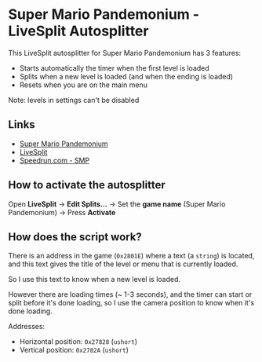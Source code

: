 # Super Mario Pandemonium - LiveSplit Autosplitter
This LiveSplit autosplitter for Super Mario Pandemonium has 3 features:
* Starts automatically the timer when the first level is loaded
* Splits when a new level is loaded (and when the ending is loaded)
* Resets when you are on the main menu

Note: levels in settings can't be disabled

## Links

* [Super Mario Pandemonium](https://mfgg.net/index.php?act=resdb&param=02&c=2&id=301)
* [LiveSplit](https://livesplit.org/)
* [Speedrun.com - SMP](https://www.speedrun.com/smp)

## How to activate the autosplitter
Open **LiveSplit** -> **Edit Splits...** -> Set the **game name** (Super Mario Pandemonium) -> Press **Activate**

## How does the script work?
There is an address in the game (`0x2801E`) where a text (a `string`) is located, and this text gives the title of the level or menu that is currently loaded.

So I use this text to know when a new level is loaded.

However there are loading times (~ 1-3 seconds), and the timer can start or split before it's done loading, so I use the camera position to know when it's done loading.

Addresses:
* Horizontal position: `0x27828` (`ushort`)
* Vertical position: `0x2782A` (`ushort`)
